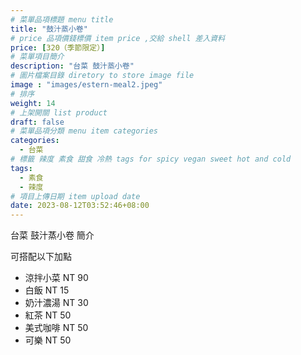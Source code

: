 ```yaml
---
# 菜單品項標題 menu title 
title: "鼓汁蒸小卷"
# price 品項價錢標價 item price ,交給 shell 差入資料
price: [320（季節限定）] 
# 菜單項目簡介 
description: "台菜 鼓汁蒸小卷"
# 圖片檔案目錄 diretory to store image file
image : "images/estern-meal2.jpeg"
# 排序
weight: 14 
# 上架開關 list product 
draft: false
# 菜單品項分類 menu item categories 
categories:
  - 台菜
# 標籤 辣度 素食 甜食 冷熱 tags for spicy vegan sweet hot and cold 
tags:
  - 素食
  - 辣度
# 項目上傳日期 item upload date 
date: 2023-08-12T03:52:46+08:00
---
```


台菜 鼓汁蒸小卷 簡介

可搭配以下加點

- 涼拌小菜  NT 90
- 白飯 NT 15
- 奶汁濃湯 NT 30
- 紅茶  NT 50
- 美式咖啡 NT 50
- 可樂 NT 50
